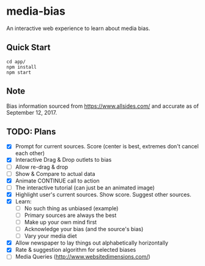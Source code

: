 # media-bias

An interactive web experience to learn about media bias.

## Quick Start

```
cd app/
npm install
npm start
```

## Note

Bias information sourced from https://www.allsides.com/ and accurate
as of September 12, 2017.

## TODO: Plans

- [x] Prompt for current sources. Score (center is best, extremes don't cancel each other)
- [x] Interactive Drag & Drop outlets to bias
- [ ] Allow re-drag & drop
- [ ] Show & Compare to actual data
- [x] Animate CONTINUE call to action
- [ ] The interactive tutorial (can just be an animated image)
- [x] Highlight user's current sources. Show score. Suggest other sources.
- [x] Learn:
  - [ ] No such thing as unbiased (example)
  - [ ] Primary sources are always the best
  - [ ] Make up your own mind first
  - [ ] Acknowledge your bias (and the source's bias)
  - [ ] Vary your media diet
- [x] Allow newspaper to lay things out alphabetically horizontally
- [x] Rate & suggestion algorithm for selected biases
- [ ] Media Queries (http://www.websitedimensions.com/)
